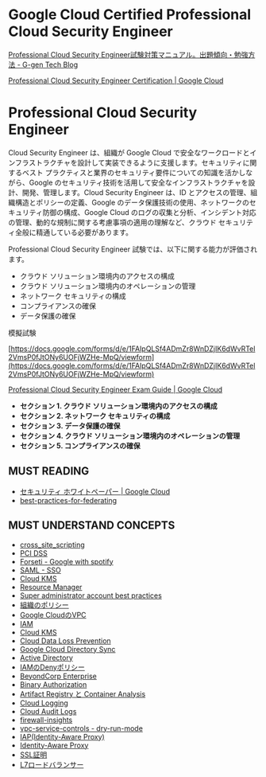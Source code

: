 # Google Cloud Certified Professional Cloud Security Engineer

[Professional Cloud Security Engineer試験対策マニュアル。出題傾向・勉強方法 - G-gen Tech Blog](https://blog.g-gen.co.jp/entry/professional-cloud-security-engineer)

[Professional Cloud Security Engineer Certification | Google Cloud](https://cloud.google.com/certification/cloud-security-engineer)

# **Professional Cloud Security Engineer**

Cloud Security Engineer は、組織が Google Cloud で安全なワークロードとインフラストラクチャを設計して実装できるように支援します。セキュリティに関するベスト プラクティスと業界のセキュリティ要件についての知識を活かしながら、Google のセキュリティ技術を活用して安全なインフラストラクチャを設計、開発、管理します。Cloud Security Engineer は、ID とアクセスの管理、組織構造とポリシーの定義、Google のデータ保護技術の使用、ネットワークのセキュリティ防御の構成、Google Cloud のログの収集と分析、インシデント対応の管理、動的な規制に関する考慮事項の適用の理解など、クラウド セキュリティ全般に精通している必要があります。

Professional Cloud Security Engineer 試験では、以下に関する能力が評価されます。

- クラウド ソリューション環境内のアクセスの構成
- クラウド ソリューション環境内のオペレーションの管理
- ネットワーク セキュリティの構成
- コンプライアンスの確保
- データ保護の確保

模擬試験

[https://docs.google.com/forms/d/e/1FAIpQLSf4ADmZr8WnDZjIK6dWvRTel2VmsP0fJtONy6UOFjWZHe-MpQ/viewform](https://docs.google.com/forms/d/e/1FAIpQLSf4ADmZr8WnDZjIK6dWvRTel2VmsP0fJtONy6UOFjWZHe-MpQ/viewform)

[Professional Cloud Security Engineer Exam Guide | Google Cloud](https://cloud.google.com/certification/guides/cloud-security-engineer)

- ****セクション 1. クラウド ソリューション環境内のアクセスの構成****
- ****セクション 2. ネットワーク セキュリティの構成****
- ****セクション 3. データ保護の確保****
- ****セクション 4. クラウド ソリューション環境内のオペレーションの管理****
- ****セクション 5. コンプライアンスの確保****

## MUST READING
- [セキュリティ ホワイトペーパー | Google Cloud](https://cloud.google.com/docs/security?hl=ja)
- [best-practices-for-federating](https://cloud.google.com/architecture/identity/best-practices-for-federating)

## MUST UNDERSTAND CONCEPTS
- [cross_site_scripting](https://www.amiya.co.jp/column/cross_site_scripting_20210118.html)
- [PCI DSS](https://www.tis.jp/special/platform_knowledge/pci01/)
- [Forseti - Google with spotify](https://cloud.google.com/blog/ja/products/gcp/with-forseti-spotify-and-google-release-gcp-security-tools-to-open-source-community15)
- [SAML - SSO](https://boxil.jp/mag/a2950/)
- [Cloud KMS](https://blog.g-gen.co.jp/entry/cloud-kms-explained)
- [Resource Manager](https://cloud.google.com/resource-manager?hl=ja)
- [Super administrator account best practices](https://cloud.google.com/resource-manager/docs/super-admin-best-practices)
- [組織のポリシー](https://blog.g-gen.co.jp/entry/organization-policy-explained)
- [Google CloudのVPC](https://blog.g-gen.co.jp/entry/vpc-explained-basics)
- [IAM](https://blog.g-gen.co.jp/entry/iam-explained)
- [Cloud KMS](https://blog.g-gen.co.jp/entry/cloud-kms-explained)
- [Cloud Data Loss Prevention](https://cloud.google.com/dlp)
- [Google Cloud Directory Sync](https://support.google.com/a/answer/106368?hl=en)
- [Active Directory](https://www.sbbit.jp/article/cont1/37798)
- [IAMのDenyポリシー](https://blog.g-gen.co.jp/entry/iam-deny-policy-explained)
- [BeyondCorp Enterprise](https://blog.g-gen.co.jp/entry/beyondcorp-enterprise-explained)
- [Binary Authorization](https://cloud.google.com/binary-authorization)
- [Artifact Registry と Container Analysis ](https://qiita.com/suzuyui/items/24e9ba8590deea17c456)
- [Cloud Logging](https://blog.g-gen.co.jp/entry/cloud-logging-explained)
- [Cloud Audit Logs](https://blog.g-gen.co.jp/entry/cloud-audit-logs-explained)
- [firewall-insights](https://cloud.google.com/network-intelligence-center/docs/firewall-insights/concepts/overview?hl=ja)
- [vpc-service-controls - dry-run-mode](https://cloud.google.com/vpc-service-controls/docs/dry-run-mode)
- [IAP(Identity-Aware Proxy)](https://blog.g-gen.co.jp/entry/login-your-vm-with-iap)
- [Identity-Aware Proxy](https://cloud.google.com/iap/docs/concepts-overview)
- [SSL証明](https://www.rworks.jp/system/system-column/sys-entry/21283/)
- [L7ロードバランサー](https://faq.support.nifcloud.com/faq/show/420?site_domain=default)
